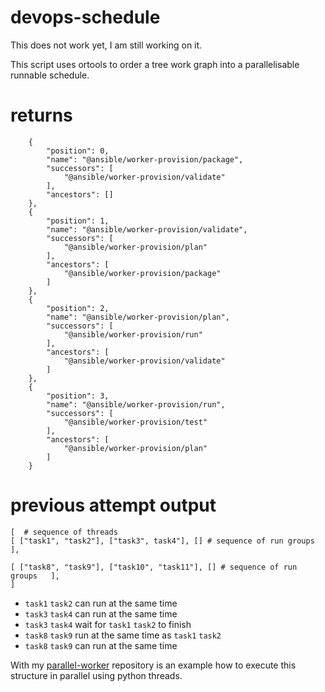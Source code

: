 # devops-schedule

This does not work yet, I am still working on it.

This script uses ortools to order a tree work graph into a parallelisable runnable schedule.

# returns

```
    {
        "position": 0,
        "name": "@ansible/worker-provision/package",
        "successors": [
            "@ansible/worker-provision/validate"
        ],
        "ancestors": []
    },
    {
        "position": 1,
        "name": "@ansible/worker-provision/validate",
        "successors": [
            "@ansible/worker-provision/plan"
        ],
        "ancestors": [
            "@ansible/worker-provision/package"
        ]
    },
    {
        "position": 2,
        "name": "@ansible/worker-provision/plan",
        "successors": [
            "@ansible/worker-provision/run"
        ],
        "ancestors": [
            "@ansible/worker-provision/validate"
        ]
    },
    {
        "position": 3,
        "name": "@ansible/worker-provision/run",
        "successors": [
            "@ansible/worker-provision/test"
        ],
        "ancestors": [
            "@ansible/worker-provision/plan"
        ]
    }
```

# previous attempt output

```
[  # sequence of threads
[ ["task1", "task2"], ["task3", task4"], [] # sequence of run groups   ],

[ ["task8", "task9"], ["task10", "task11"], [] # sequence of run groups   ],
]
```

* `task1` `task2` can run at the same time
* `task3` `task4` can run at the same time
* `task3` `task4` wait for `task1` `task2` to finish
* `task8` `task9` run at the same time as `task1` `task2`
* `task8` `task9` can run at the same time

With my [parallel-worker](https://github.com/samsquire/parallel-workers) repository is an example how to execute this structure in parallel using python threads.
